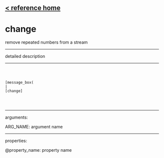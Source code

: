 [< reference home](ceammc_lib.html)
---

# change


remove repeated numbers from a stream

---

detailed description
<br>


---


```



[message_box(                                 
|
[change]


            
```

---
arguments:

ARG_NAME: argument name<br>

---
properties:

@property_name: property name<br>

